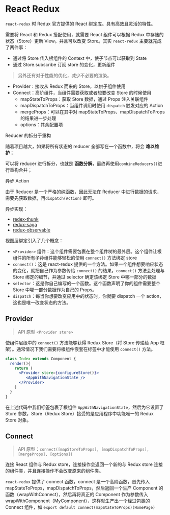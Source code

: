 # React Redux

`react-redux` 时 Redux 官方提供的 React 绑定库。具有高效且灵活的特性。

需要将 React 和 Redux 搭配使用，就需要 React 组件可以根据 Redux 中存储的状态（Store）更新 View。并且可以改变 Store。其实 `react-redux` 主要就完成了两件事：

* 通过将 Store 传入根组件的 Context 中，使子节点可以获取到 State
* 通过 Store.subscribe 订阅 store 的变化，更新组件

> 另外还有对于性能的优化，减少不必要的渲染。

* Provider：接收从 Redux 而来的 Store，以供子组件使用
* Connect：高阶组件，当组件需要获取或者想要改变 Store 的时候使用
  * mapStateToProps：获取 Store 数据，通过 Props 注入关联组件
  * mapDispatchToProps：当组件调用时使用 `dispatch` 触发对应的 Action
  * mergeProps：可以在其中对 mapStateToProps、mapDispatchToProps 的结果进一步处理
  * options：其余配置项



Reducer 的拆分于重构

随着项目越大，如果将所有状态的 reducer 全部写在一个函数中，将会 **难以维护**；

可以将 reducer 进行拆分，也就是 **函数分解**，最终再使用`combineReducers()`进行重构合并；



异步 Action

由于 Reducer 是一个严格的纯函数，因此无法在 Reducer 中进行数据的请求，需要先获取数据，再`dispatch(Action)` 即可。

异步实现：

* [redex-thunk](https://link.juejin.im/?target=https%3A%2F%2Fgithub.com%2Freduxjs%2Fredux-thunk)
* [redux-saga](https://link.juejin.im/?target=https%3A%2F%2Fgithub.com%2Fredux-saga%2Fredux-saga)
* [redux-observable](https://link.juejin.im/?target=https%3A%2F%2Fgithub.com%2Fredux-observable%2Fredux-observable)



视图层绑定引入了几个概念：

* `<Provider>` 组件：这个组件需要包裹在整个组件树的最外层。这个组件让根组件的所有子孙组件能够轻松的使用 `connect()` 方法绑定 store
* `connect()`：这是 react-redux 提供的一个方法。如果一个组件想要响应状态的变化，就把自己作为参数传给 `connect()` 的结果，`connect()` 方法会处理与 Store 绑定的细节，并通过 selector 确定该绑定 Store 中哪一部分的数据
* `selector`：这是你自己编写的一个函数。这个函数声明了你的组件需要整个 Store 中哪一部分数据作为自己的 Props。
* `dispatch`：每当你想要改变应用中的状态时，你就要 dispatch 一个 action，这也是唯一改变状态的方法。



## Provider

> API 原型 `<Provider store>`

使组件层级中的 `connect()` 方法能够获得 Redux Store（将 Store 传递给 App 框架）。通常情况下我们需要将根组件嵌套在标签中才能使用 `connect()` 方法。

```jsx
class Index extends Component {
  render(){
    return (
      <Provider store={configureStore()}>
         <AppWithNavigationState />
      </Provider>
    )
  }
}
```

在上述代码中我们标签包裹了根组件 `AppWithNavigationState`，然后为它设置了 Store 参数，Store（Redux Store）接受的是应用程序中功能唯一的 Redux Store 对象。

## Connect

> API 原型：`connect([mapStoreToProps], [mapDispatchToProps], [mergeProps], [options])`

连接 React 组件与 Redux store，连接操作会返回一个新的与 Redux store 连接的组件类，并且连接操作不会改变原来的组件类。

`react-redux` 提供了 connect 函数，connect 是一个高阶函数，首先传入 mapStateToProps，mapDispatchToProps，然后返回一个生产 Component 的函数（wrapWithConnect），然后再将真正的 Component 作为参数传入 wrapWithComponent（MyComponent），这样就生产出一个经过包裹的 Connect 组件，如 `export default connect(mapStateToProps)(HomePage)`

